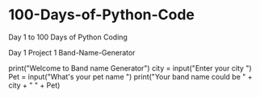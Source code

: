 # 100-Days-of-Python-Code
Day 1 to 100 Days of Python Coding

Day 1 Project 1 Band-Name-Generator

  print("Welcome to Band name Generator")
  city = input("Enter your city ")
  Pet = input("What's your pet name ")
  print("Your band name could be " + city + " " + Pet)
